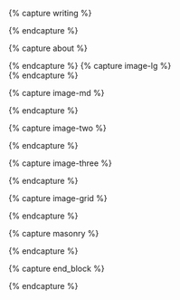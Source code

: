 {% capture writing %}
<div class="center measure-wide ph3 ph3-sm ph0-l f5 lh-copy text" markdown="1">
{% endcapture %}

{% capture about %}
<div class="ph3 ph3-sm ph0-l f3 measure-wide lh-copy text" markdown="1">
{% endcapture %}
{% capture image-lg %}

<div class="mw7 center" markdown="1">
{% endcapture %}

{% capture image-md %}
<div class="mw7 center" markdown="1">
{% endcapture %}

{% capture image-two %}
<div class="flex flex-column flex-wrap flex-row-ns justify-center">

{% endcapture %}

{% capture image-three %}
<div class="flex flex-column flex-wrap flex-row-ns justify-around center">
{% endcapture %}

{% capture image-grid  %}
<div class="flex flex-wrap center mb4">
{% endcapture %}

{% capture masonry %}
<div class="masonry">
{% endcapture %}

{% capture end_block %}
</div>
{% endcapture %}
